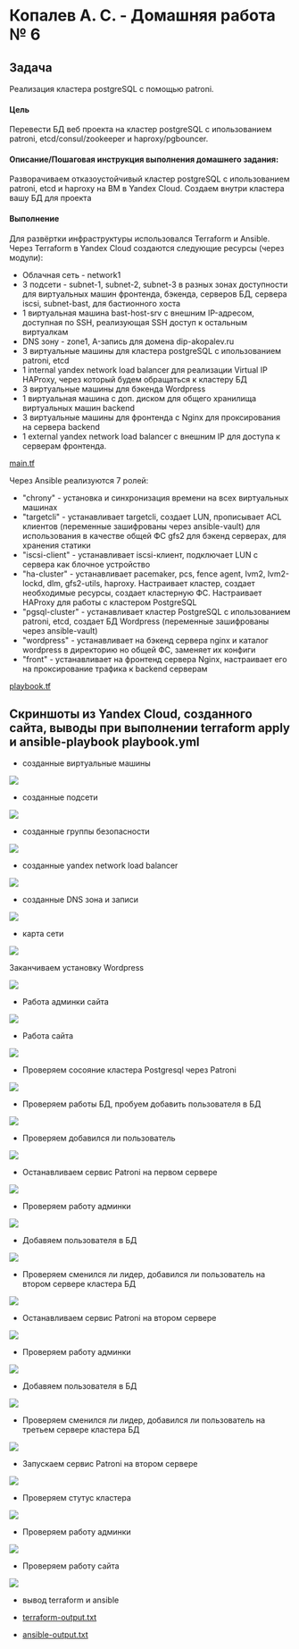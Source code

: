 #  Копалев А. С. - Домашняя работа № 6

## Задача
Реализация кластера postgreSQL с помощью patroni.
#### Цель
Перевести БД веб проекта на кластер postgreSQL с ипользованием patroni, etcd/consul/zookeeper и haproxy/pgbouncer.
#### Описание/Пошаговая инструкция выполнения домашнего задания:
Разворачиваем отказоустойчивый кластер postgreSQL с ипользованием patroni, etcd и haproxy на ВМ в Yandex Cloud.
Создаем внутри кластера вашу БД для проекта
#### Выполнение
Для развёртки инфраструктуры использовался Terraform и Ansible.
Через Terraform в Yandex Cloud создаются следующие ресурсы (через модули):
- Облачная сеть - network1
- 3 подсети - subnet-1, subnet-2, subnet-3 в разных зонах доступности для виртуальных машин фронтенда, бэкенда, серверов БД, сервера iscsi, subnet-bast, для бастионного хоста
- 1 виртуальная машина bast-host-srv с внешним IP-адресом, доступная по SSH, реализующая SSH доступ к остальным виртуалкам
- DNS зону - zone1, A-запись для домена dip-akopalev.ru
- 3 виртуальные машины для кластера postgreSQL с ипользованием patroni, etcd
- 1 internal yandex network load balancer для реализации Virtual IP HAProxy, через который будем обращаться к кластеру БД
- 3 виртуальные машины для бэкенда Wordpress
- 1 виртуальная машина с доп. диском для общего хранилища виртуальных машин backend
- 3 виртуальные машины для фронтенда с Nginx для проксирования на сервера backend
- 1 external yandex network load balancer с внешним IP для доступа к серверам фронтенда.

[main.tf](./main.tf)

Через Ansible реализуются 7 ролей:
 - "chrony" - установка и синхронизация времени на всех виртуальных машинах
 - "targetcli" - устанавливает targetcli, создает LUN, прописывает ACL клиентов (переменные зашифрованы через ansible-vault) для использования в качестве общей ФС gfs2 для бэкенд серверах, для хранения статики
 - "iscsi-client" - устанавливает iscsi-клиент, подключает LUN с сервера как блочное устройство 
 - "ha-cluster" - устанавливает pacemaker, pcs, fence agent, lvm2, lvm2-lockd, dlm, gfs2-utils, haproxy. Настраивает кластер, создает необходимые ресурсы, создает кластерную ФС. Настраивает HAProxy для работы с кластером PostgreSQL
 - "pgsql-cluster" - устанавливает кластер PostgreSQL с ипользованием patroni, etcd, создает БД Wordpress (переменные зашифрованы через ansible-vault)
 - "wordpress" - устанавливает на бэкенд сервера nginx и каталог wordpress в директорию но общей ФС, заменяет их конфиги
 - "front" - устанавливает на фронтенд сервера Nginx, настраивает его на проксирование трафика к backend серверам
 
[playbook.tf](./ansible/playbook.yml)

## Скриншоты из Yandex Cloud, созданного сайта, выводы при выполнении terraform apply и ansible-playbook playbook.yml

- созданные виртуальные машины
  
![](files/pic/1.png)

- созданные подсети
  
![](files/pic/2.png)

- созданные группы безопасности
  
![](files/pic/3.png)

- созданные yandex network load balancer
  
![](files/pic/4.png)

- созданные DNS зона и записи

![](files/pic/5.png)

- карта сети

![](files/pic/6.png)

Заканчиваем установку Wordpress
  
![](files/pic/7.png)

- Работа админки сайта

![](files/pic/8.png)

- Работа сайта

![](files/pic/9.png)

- Проверяем сосояние кластера Postgresql через Patroni

![](files/pic/10.png)

- Проверяем работы БД, пробуем добавить пользователя в БД 

![](files/pic/11.png)

- Проверяем добавился ли пользователь

![](files/pic/12.png)

- Останавливаем сервис Patroni на первом сервере

![](files/pic/13.png)

- Проверяем работу админки

![](files/pic/14.png)

- Добавяем пользователя в БД

![](files/pic/15.png)

- Проверяем сменился ли лидер, добавился ли пользователь на втором сервере кластера БД

![](files/pic/16.png)

- Останавливаем сервис Patroni на втором сервере

![](files/pic/17.png)

- Проверяем работу админки

![](files/pic/18.png)

- Добавяем пользователя в БД

![](files/pic/19.png)

- Проверяем сменился ли лидер, добавился ли пользователь на третьем сервере кластера БД

![](files/pic/20.png)

- Запускаем сервис Patroni на втором сервере

![](files/pic/21.png)

- Проверяем стутус кластера

![](files/pic/22.png)

- Проверяем работу админки

![](files/pic/23.png)

- Проверяем работу сайта

![](files/pic/24.png)


- вывод terraform и ansible
  
- [terraform-output.txt](files/terraform-output.txt)
  
- [ansible-output.txt](files/ansible-output.txt)